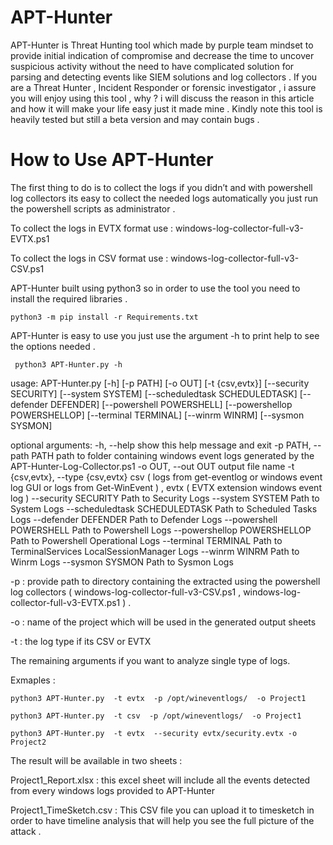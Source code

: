 # APT-Hunter
APT-Hunter is Threat Hunting tool which made by purple team mindset to provide initial indication of compromise and decrease the time to uncover suspicious activity without the need to have complicated solution for parsing and detecting events like SIEM solutions and log collectors . If you are a Threat Hunter , Incident Responder or forensic investigator , i assure you will enjoy using this tool , why ? i will discuss the reason in this article and how it will make your life easy just it made mine . Kindly note this tool is heavily tested but still a beta version and may contain bugs .

# How to Use APT-Hunter

The first thing to do is to collect the logs if you didn’t and with powershell log collectors its easy to collect the needed logs automatically you just run the powershell scripts as administrator .

To collect the logs in EVTX format use : 
windows-log-collector-full-v3-EVTX.ps1 
 
To collect the logs in CSV format use : 
windows-log-collector-full-v3-CSV.ps1

APT-Hunter built using python3 so in order to use the tool you need to install the required libraries .
	
`python3 -m pip install -r Requirements.txt`

APT-Hunter is easy to use you just use the argument -h to print help to see the options needed .

` python3 APT-Hunter.py -h`
 
usage: APT-Hunter.py [-h] [-p PATH] [-o OUT] [-t {csv,evtx}]
                     [--security SECURITY] [--system SYSTEM]
                     [--scheduledtask SCHEDULEDTASK] [--defender DEFENDER]
                     [--powershell POWERSHELL] [--powershellop POWERSHELLOP]
                     [--terminal TERMINAL] [--winrm WINRM] [--sysmon SYSMON]
 
optional arguments:
  -h, --help            show this help message and exit
  -p PATH, --path PATH  path to folder containing windows event logs generated by the APT-Hunter-Log-Collector.ps1
  -o OUT, --out OUT     output file name
  -t {csv,evtx}, --type {csv,evtx}
                        csv ( logs from get-eventlog or windows event log GUI
                        or logs from Get-WinEvent ) , evtx ( EVTX extension
                        windows event log )
  --security SECURITY   Path to Security Logs
  --system SYSTEM       Path to System Logs
  --scheduledtask SCHEDULEDTASK
                        Path to Scheduled Tasks Logs
  --defender DEFENDER   Path to Defender Logs
  --powershell POWERSHELL
                        Path to Powershell Logs
  --powershellop POWERSHELLOP
                        Path to Powershell Operational Logs
  --terminal TERMINAL   Path to TerminalServices LocalSessionManager Logs
  --winrm WINRM         Path to Winrm Logs
  --sysmon SYSMON       Path to Sysmon Logs

-p : provide path to directory containing the extracted using the powershell log collectors ( windows-log-collector-full-v3-CSV.ps1 , windows-log-collector-full-v3-EVTX.ps1 ) .

-o : name of the project which will be used in the generated output sheets

-t : the log type if its CSV or EVTX

The remaining arguments if you want to analyze single type of logs.

Exmaples :

	
`python3 APT-Hunter.py  -t evtx  -p /opt/wineventlogs/  -o Project1`
 
`python3 APT-Hunter.py  -t csv  -p /opt/wineventlogs/  -o Project1`
 
`python3 APT-Hunter.py  -t evtx  --security evtx/security.evtx -o Project2`

The result will be available in two sheets :

Project1_Report.xlsx : this excel sheet will include all the events detected from every windows logs provided to APT-Hunter

Project1_TimeSketch.csv : This CSV file you can upload it to timesketch in order to have timeline analysis that will help you see the full picture of the attack .

